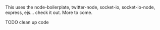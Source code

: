This uses the node-boilerplate, twitter-node, socket-io, socket-io-node, express, ejs... check it out.
More to come.

TODO
clean up code 